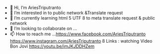 - 👋 Hi, I’m AriesTriputranto
- 👀 I’m interested in to public network &Translate request
- 🌱 I’m currently learning html 5 UTF 8 to meta translate request & public network
- 💞️ I’m looking to collaborate on ...
- 📫 How to reach me ...https://www.facebook.com/AriesTriputranto
https://www.instagram.com/AriesTriputranto 8
Links : 
watching Video Bon Jovi https://youtu.be/imJKJDDHZem
<!---
AriesTriputranto/github.com/Docs is a ✨ special ✨ repository because its `README.md` (this file) appears on your GitHub profile.
You can click the Preview link to take a look at your changes.
--->
